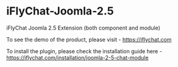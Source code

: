 iFlyChat-Joomla-2.5
===================

iFlyChat Joomla 2.5 Extension (both component and module)

To see the demo of the product, please visit - https://iflychat.com

To install the plugin, please check the installation guide here - https://iflychat.com/installation/joomla-2-5-chat-module
